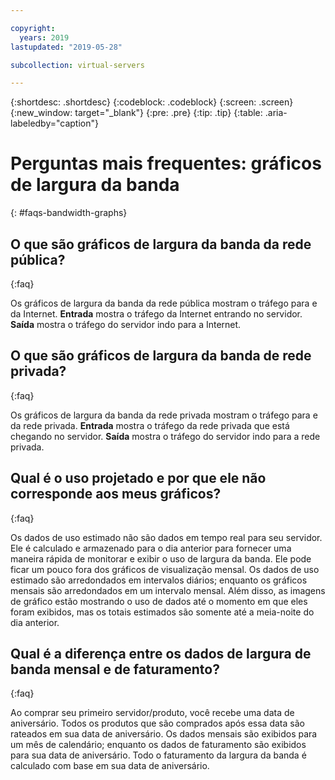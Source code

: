 ```yaml
---

copyright:
  years: 2019
lastupdated: "2019-05-28"

subcollection: virtual-servers

---
```


{:shortdesc: .shortdesc}
{:codeblock: .codeblock}
{:screen: .screen}
{:new_window: target="_blank"}
{:pre: .pre}
{:tip: .tip}
{:table: .aria-labeledby="caption"}

# Perguntas mais frequentes: gráficos de largura da banda
{: #faqs-bandwidth-graphs}

## O que são gráficos de largura da banda da rede pública?
{:faq}

Os gráficos de largura da banda da rede pública mostram o tráfego para e da Internet. **Entrada** mostra o tráfego da Internet entrando no servidor. **Saída** mostra o tráfego do servidor indo para a Internet.

## O que são gráficos de largura da banda de rede privada?
{:faq}

Os gráficos de largura da banda da rede privada mostram o tráfego para e da rede privada. **Entrada** mostra o tráfego da rede privada que está chegando no servidor. **Saída** mostra o tráfego do servidor indo para a rede privada.

## Qual é o uso projetado e por que ele não corresponde aos meus gráficos?
{:faq}

Os dados de uso estimado não são dados em tempo real para seu servidor. Ele é calculado e armazenado para o dia anterior para fornecer uma maneira rápida de monitorar e exibir o uso de largura da banda. Ele pode ficar um pouco fora dos gráficos de visualização mensal. Os dados de uso estimado são arredondados em intervalos diários; enquanto os gráficos mensais são arredondados em um intervalo mensal. Além disso, as imagens de gráfico estão mostrando o uso de dados até o momento em que eles foram exibidos, mas os totais estimados são somente até a meia-noite do dia anterior.

## Qual é a diferença entre os dados de largura de banda mensal e de faturamento?
{:faq}

Ao comprar seu primeiro servidor/produto, você recebe uma data de aniversário. Todos os produtos que são comprados após essa data são rateados em sua data de aniversário. Os dados mensais são exibidos para um mês de calendário; enquanto os dados de faturamento são exibidos para sua data de aniversário. Todo o faturamento da largura da banda é calculado com base em sua data de aniversário.
